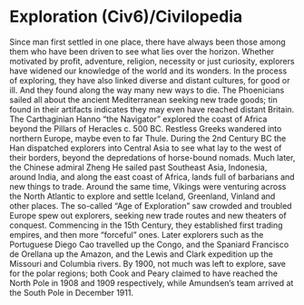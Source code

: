 # Exploration (Civ6)/Civilopedia

Since man first settled in one place, there have always been those among them who have been driven to see what lies over the horizon. Whether motivated by profit, adventure, religion, necessity or just curiosity, explorers have widened our knowledge of the world and its wonders. In the process of exploring, they have also linked diverse and distant cultures, for good or ill. And they found along the way many new ways to die.
The Phoenicians sailed all about the ancient Mediterranean seeking new trade goods; tin found in their artifacts indicates they may even have reached distant Britain. The Carthaginian Hanno “the Navigator” explored the coast of Africa beyond the Pillars of Heracles c. 500 BC. Restless Greeks wandered into northern Europe, maybe even to far Thule. During the 2nd Century BC the Han dispatched explorers into Central Asia to see what lay to the west of their borders, beyond the depredations of horse-bound nomads. Much later, the Chinese admiral Zheng He sailed past Southeast Asia, Indonesia, around India, and along the east coast of Africa, lands full of barbarians and new things to trade. Around the same time, Vikings were venturing across the North Atlantic to explore and settle Iceland, Greenland, Vinland and other places.
The so-called “Age of Exploration” saw crowded and troubled Europe spew out explorers, seeking new trade routes and new theaters of conquest. Commencing in the 15th Century, they established first trading empires, and then more “forceful” ones. Later explorers such as the Portuguese Diego Cao travelled up the Congo, and the Spaniard Francisco de Orellana up the Amazon, and the Lewis and Clark expedition up the Missouri and Columbia rivers.
By 1900, not much was left to explore, save for the polar regions; both Cook and Peary claimed to have reached the North Pole in 1908 and 1909 respectively, while Amundsen’s team arrived at the South Pole in December 1911.